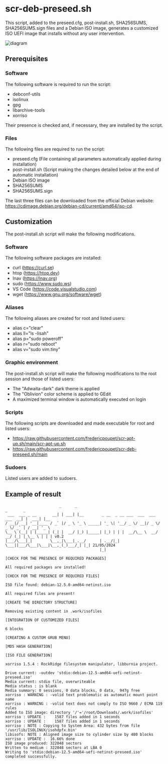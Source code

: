 # scr-deb-preseed.sh

This script, added to the preseed.cfg, post-install.sh, SHA256SUMS, SHA256SUMS.sign files and a Debian ISO image, generates a customized ISO UEFI image that installs without any user intervention.

![diagram](https://github.com/fredericpoupet/scr-deb-preseed.sh/assets/126384795/cf2aaca1-6e57-4b6d-b6a9-9ab81872e4b5)

## Prerequisites

### Software

The following software is required to run the script:

- debconf-utils
- isolinux
- gpg
- libarchive-tools
- xorriso

Their presence is checked and, if necessary, they are installed by the script.

### Files

The following files are required to run the script:

- preseed.cfg (File containing all parameters automatically applied during installation)
- post-install.sh (Script making the changes detailed below at the end of automatic installation)
- Debian ISO image
- SHA256SUMS
- SHA256SUMS.sign

The last three files can be downloaded from the official Debian website: https://cdimage.debian.org/debian-cd/current/amd64/iso-cd.

## Customization

The post-install.sh script will make the following modifications.

### Software

The following software packages are installed:

- curl (https://curl.se)
- htop (https://htop.dev)
- lnav (https://lnav.org)
- sudo (https://www.sudo.ws)
- VS Code (https://code.visualstudio.com)
- wget (https://www.gnu.org/software/wget)

### Aliases

The following aliases are created for root and listed users:

- alias c="clear"
- alias ll="ls -lisah"
- alias p="sudo poweroff"
- alias r="sudo reboot"
- alias v="sudo vim.tiny"

### Graphic environment

The post-install.sh script will make the following modifications to the root session and those of listed users:

- The "Adwaita-dark" dark theme is applied
- The "Oblivion" color scheme is applied to GEdit
- A maximized terminal window is automatically executed on login

### Scripts

The following scripts are downloaded and made executable for root and listed users:

- https://raw.githubusercontent.com/fredericpoupet/scr-apt-up.sh/main/scr-apt-up.sh
- https://raw.githubusercontent.com/fredericpoupet/scr-deb-preseed.sh/main

### Sudoers

Listed users are added to sudoers.

## Example of result

```
                        _      _                                             _       _     
 ___  ___ _ __       __| | ___| |__        _ __  _ __ ___  ___  ___  ___  __| |  ___| |__  
/ __|/ __| '__|____ / _` |/ _ \ '_ \ _____| '_ \| '__/ _ \/ __|/ _ \/ _ \/ _` | / __| '_ \ 
\__ \ (__| | |_____| (_| |  __/ |_) |_____| |_) | | |  __/\__ \  __/  __/ (_| |_\__ \ | | | v0.2
|___/\___|_|        \__,_|\___|_.__/      | .__/|_|  \___||___/\___|\___|\__,_(_)___/_| |_| 21/05/2024
                                          |_|                                             

[CHECK FOR THE PRESENCE OF REQUIRED PACKAGES]

All required packages are installed!

[CHECK FOR THE PRESENCE OF REQUIRED FILES]

ISO file found: debian-12.5.0-amd64-netinst.iso

All required files are present!

[CREATE THE DIRECTORY STRUCTURE]

Removing existing content in .work/isofiles

[INTEGRATION OF CUSTOMIZED FILES]

6 blocks

[CREATING A CUSTOM GRUB MENU]

[MD5 HASH GENERATION]

[ISO FILE GENERATION]

xorriso 1.5.4 : RockRidge filesystem manipulator, libburnia project.

Drive current: -outdev 'stdio:debian-12.5-amd64-uefi-netinst-preseed.iso'
Media current: stdio file, overwriteable
Media status : is blank
Media summary: 0 sessions, 0 data blocks, 0 data,  947g free
xorriso : WARNING : -volid text problematic as automatic mount point name
xorriso : WARNING : -volid text does not comply to ISO 9660 / ECMA 119 rules
Added to ISO image: directory '/'='/root/Downloads/.work/isofiles'
xorriso : UPDATE :    1587 files added in 1 seconds
xorriso : UPDATE :    1587 files added in 1 seconds
xorriso : NOTE : Copying to System Area: 432 bytes from file '/usr/lib/ISOLINUX/isohdpfx.bin'
libisofs: NOTE : Aligned image size to cylinder size by 480 blocks
xorriso : UPDATE :  16.66% done
ISO image produced: 322048 sectors
Written to medium : 322048 sectors at LBA 0
Writing to 'stdio:debian-12.5-amd64-uefi-netinst-preseed.iso' completed successfully.

```
